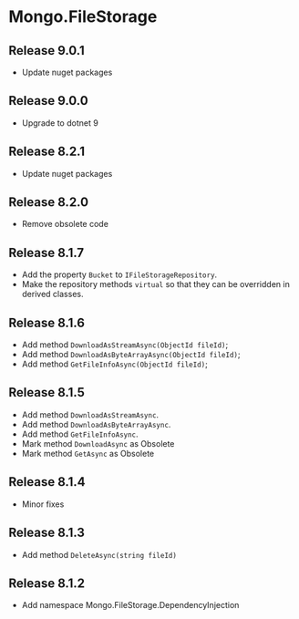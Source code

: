 # Mongo.FileStorage

## Release 9.0.1

- Update nuget packages

## Release 9.0.0

- Upgrade to dotnet 9

## Release 8.2.1

- Update nuget packages

## Release 8.2.0

- Remove obsolete code

## Release 8.1.7

- Add the property `Bucket` to `IFileStorageRepository`.
- Make the repository methods `virtual` so that they can be overridden in derived classes.

## Release 8.1.6

- Add method `DownloadAsStreamAsync(ObjectId fileId)`;
- Add method `DownloadAsByteArrayAsync(ObjectId fileId)`;
- Add method `GetFileInfoAsync(ObjectId fileId)`;

## Release 8.1.5

- Add method `DownloadAsStreamAsync`.
- Add method `DownloadAsByteArrayAsync`.
- Add method `GetFileInfoAsync`.
- Mark method `DownloadAsync` as Obsolete
- Mark method `GetAsync` as Obsolete

## Release 8.1.4

- Minor fixes

## Release 8.1.3

- Add method `DeleteAsync(string fileId)`

## Release 8.1.2

- Add namespace Mongo.FileStorage.DependencyInjection
